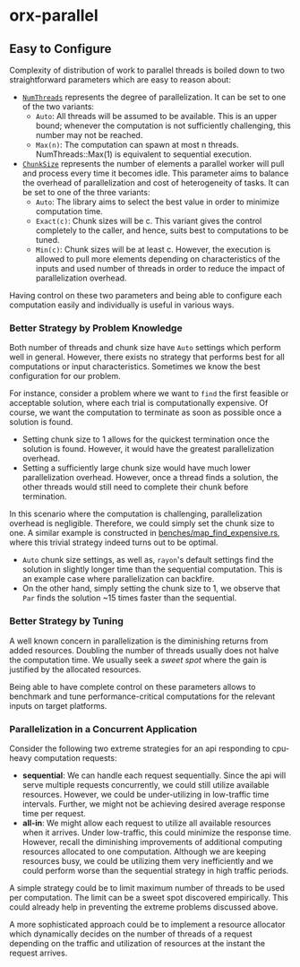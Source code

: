 # orx-parallel

## Easy to Configure

Complexity of distribution of work to parallel threads is boiled down to two straightforward parameters which are easy to reason about:
* [`NumThreads`](https://docs.rs/orx-parallel/latest/orx_parallel/struct.NumThreads.html) represents the degree of parallelization. It can be set to one of the two variants:
  * `Auto`: All threads will be assumed to be available. This is an upper bound; whenever the computation is not sufficiently challenging, this number may not be reached.
  * `Max(n)`: The computation can spawn at most n threads. NumThreads::Max(1) is equivalent to sequential execution.
* [`ChunkSize`](https://docs.rs/orx-parallel/latest/orx_parallel/struct.ChunkSize.html) represents the number of elements a parallel worker will pull and process every time it becomes idle. This parameter aims to balance the overhead of parallelization and cost of heterogeneity of tasks. It can be set to one of the three variants:
  * `Auto`: The library aims to select the best value in order to minimize computation time.
  * `Exact(c)`: Chunk sizes will be c. This variant gives the control completely to the caller, and hence, suits best to computations to be tuned.
  * `Min(c)`: Chunk sizes will be at least c. However, the execution is allowed to pull more elements depending on characteristics of the inputs and used number of threads in order to reduce the impact of parallelization overhead.

Having control on these two parameters and being able to configure each computation easily and individually is useful in various ways.

### Better Strategy by Problem Knowledge

Both number of threads and chunk size have `Auto` settings which perform well in general. However, there exists no strategy that performs best for all computations or input characteristics. Sometimes we know the best configuration for our problem.

For instance, consider a problem where we want to `find` the first feasible or acceptable solution, where each trial is computationally expensive. Of course, we want the computation to terminate as soon as possible once a solution is found.
* Setting chunk size to 1 allows for the quickest termination once the solution is found. However, it would have the greatest parallelization overhead.
* Setting a sufficiently large chunk size would have much lower parallelization overhead. However, once a thread finds a solution, the other threads would still need to complete their chunk before termination.

In this scenario where the computation is challenging, parallelization overhead is negligible. Therefore, we could simply set the chunk size to one.  A similar example is constructed in [benches/map_find_expensive.rs](https://github.com/orxfun/orx-parallel/blob/main/benches/map_find_expensive.rs), where this trivial strategy indeed turns out to be optimal.
* `Auto` chunk size settings, as well as, `rayon`'s default settings find the solution in slightly longer time than the sequential computation. This is an example case where parallelization can backfire.
* On the other hand, simply setting the chunk size to 1, we observe that `Par` finds the solution ~15 times faster than the sequential.

### Better Strategy by Tuning

A well known concern in parallelization is the diminishing returns from added resources. Doubling the number of threads usually does not halve the computation time. We usually seek a *sweet spot* where the gain is justified by the allocated resources.

Being able to have complete control on these parameters allows to benchmark and tune performance-critical computations for the relevant inputs on target platforms.

### Parallelization in a Concurrent Application

Consider the following two extreme strategies for an api responding to cpu-heavy computation requests:

* **sequential**: We can handle each request sequentially. Since the api will serve multiple requests concurrently, we could still utilize available resources. However, we could be under-utilizing in low-traffic time intervals. Further, we might not be achieving desired average response time per request.
* **all-in**: We might allow each request to utilize all available resources when it arrives. Under low-traffic, this could minimize the response time. However, recall the diminishing improvements of additional computing resources allocated to one computation. Although we are keeping resources busy, we could be utilizing them very inefficiently and we could perform worse than the sequential strategy in high traffic periods.

A simple strategy could be to limit maximum number of threads to be used per computation. The limit can be a sweet spot discovered empirically. This could already help in preventing the extreme problems discussed above.

A more sophisticated approach could be to implement a resource allocator which dynamically decides on the number of threads of a request depending on the traffic and utilization of resources at the instant the request arrives.
